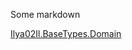 Some markdown

[Ilya02Il.BaseTypes.Domain](./src/Ilya02Il.BaseTypes.Domain/docs/index.md 'Ilya02Il.BaseTypes.Domain')